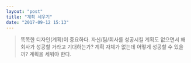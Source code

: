 ```yaml
---
layout: "post"
title: "계획 세우기"
date: "2017-09-12 15:13"
---
```


> 똑똑한 디자인(계획)이 중요하다. 자신/팀/회사를 성공시킬 계획도 없으면서 왜 회사가 성공할 거라고 기대하는가?
> 계획 자체가 없는데 어떻게 성공할 수 있을까?
> 계획을 세워야 한다.
